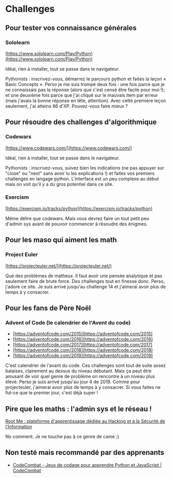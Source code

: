 # Challenges

## Pour tester vos connaissance générales

### Sololearn

[https://www.sololearn.com/Play/Python](https://www.sololearn.com/Play/Python)

Idéal, rien à installer, tout se passe dans le navigateur.

Pythonists : inscrivez-vous, démarrez le parcours python et faites la leçon « Basic Concepts ». Perso je me suis trompé deux fois : une fois parce que je ne connaissais pas la réponse (alors que c'est censé être facile pour moi !); et une deuxième fois parce que j'ai cliqué sur le mauvais item par erreur (mais j'avais la bonne réponse en tête, attention).
Avec cette première leçon seulement, j'ai atteins 86 d'XP. Pouvez-vous faire mieux ?

## Pour résoudre des challenges d'algorithmique

### Codewars

[https://www.codewars.com/](https://www.codewars.com/)

Idéal, rien à installer, tout se passe dans le navigateur.

Pythonists : inscrivez-vous, suivez bien les indications (ne pas appuyer sur "close" ou "next" sans avoir lu les explications !) et faites vos premiers challenges en langage python. L'interface est un peu complexe au début mais on voit qu'il y a du gros potentiel dans ce site.

### Exercism

[https://exercism.io/tracks/python](https://exercism.io/tracks/python)

Même délire que codewars. Mais vous devrez faire un tout petit peu d'admin sys avant de pouvoir commencer à résoudre des énigmes.

## Pour les maso qui aiment les math

### Project Euler

[https://projecteuler.net/](https://projecteuler.net/)

Que des problèmes de matheux. Il faut avoir une pensée analytique et pas seulement faire de brute force. Des challenges tout en finesse donc.
Perso, j'adore ce site. Je suis arrivé jusqu'au challenge 14 et j'aimerai avoir plus de temps à y consacrer.

## Pour les fans de Père Noël

### Advent of Code (le calendrier de l'Avent du code)

- [https://adventofcode.com/2015](https://adventofcode.com/2015)
- [https://adventofcode.com/2016](https://adventofcode.com/2016)
- [https://adventofcode.com/2017](https://adventofcode.com/2017)
- [https://adventofcode.com/2018](https://adventofcode.com/2018)
- [https://adventofcode.com/2019](https://adventofcode.com/2019)

C'est calendrier de l'avant du code. Ces challenges sont tout de suite assez balaises, clairement au dessus du niveau débutant. Mais ça peut être amusant de voir quel genre de problème on rencontre à un niveau plus élevé.
Perso je suis arrivé jusqu'au jour 4 de 2019. Comme pour projecteuler, j'aimerai avoir plus de temps à y consacrer. Si vous faites ne fut-ce que le premier jour, c'est déjà super !

## Pire que les maths : l'admin sys et le réseau !

[Root Me : plateforme d'apprentissage dédiée au Hacking et à la Sécurité de l'Information](https://www.root-me.org/)

No comment. Je ne touche pas à ce genre de came ;)

## Non testé mais recommandé par des apprenants

- [CodeCombat - Jeux de codage pour apprendre Python et JavaScript | CodeCombat](https://codecombat.com/)

